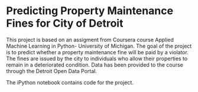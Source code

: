 # Predicting Property Maintenance Fines for City of Detroit
This project is based on an assigment from Coursera course Applied Machine Learning in Python- University of Michigan. The goal of the project is to predict whether a property maintenance fine will be paid by a violator. The fines are issued by the city to individuals who allow their properties to remain in a deteriorated condition. Data has been provided to the course through the Detroit Open Data Portal.

The iPython notebook contains code for the project.  
